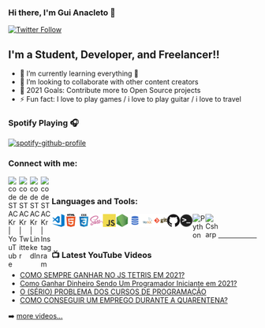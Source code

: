 ### Hi there, I'm Gui Anacleto 👋

[![Twitter Follow](https://img.shields.io/twitter/follow/Guinacleto?style=for-the-badge)](https://twitter.com/Guinacleto)


## I'm a Student, Developer, and Freelancer!!

- 🌱 I’m currently learning everything 🤣
- 👯 I’m looking to collaborate with other content creators
- 🥅 2021 Goals: Contribute more to Open Source projects
- ⚡ Fun fact: I love to play games / i love to play guitar / i love to travel

### Spotify Playing 🎧

[![spotify-github-profile](https://spotify-github-profile.vercel.app/api/view?uid=b5qbro0brp4udpfsdvf1yt9b1&cover_image=true&theme=natemoo-re)](https://spotify-github-profile.vercel.app/api/view?uid=b5qbro0brp4udpfsdvf1yt9b1&redirect=true)

### Connect with me:

[<img align="left" alt="codeSTACKr | YouTube" width="22px" src="https://cdn.jsdelivr.net/npm/simple-icons@v3/icons/youtube.svg" />][youtube]
[<img align="left" alt="codeSTACKr | Twitter" width="22px" src="https://cdn.jsdelivr.net/npm/simple-icons@v3/icons/twitter.svg" />][twitter]
[<img align="left" alt="codeSTACKr | LinkedIn" width="22px" src="https://cdn.jsdelivr.net/npm/simple-icons@v3/icons/linkedin.svg" />][linkedin]
[<img align="left" alt="codeSTACKr | Instagram" width="22px" src="https://cdn.jsdelivr.net/npm/simple-icons@v3/icons/instagram.svg" />][instagram]

<br />

### Languages and Tools:

<img align="left" alt="Visual Studio Code" width="26px" src="https://raw.githubusercontent.com/github/explore/80688e429a7d4ef2fca1e82350fe8e3517d3494d/topics/visual-studio-code/visual-studio-code.png" />
<img align="left" alt="HTML5" width="26px" src="https://raw.githubusercontent.com/github/explore/80688e429a7d4ef2fca1e82350fe8e3517d3494d/topics/html/html.png" />
<img align="left" alt="CSS3" width="26px" src="https://raw.githubusercontent.com/github/explore/80688e429a7d4ef2fca1e82350fe8e3517d3494d/topics/css/css.png" />
<img align="left" alt="Sass" width="26px" src="https://raw.githubusercontent.com/github/explore/80688e429a7d4ef2fca1e82350fe8e3517d3494d/topics/sass/sass.png" />
<img align="left" alt="JavaScript" width="26px" src="https://raw.githubusercontent.com/github/explore/80688e429a7d4ef2fca1e82350fe8e3517d3494d/topics/javascript/javascript.png" />
<img align="left" alt="Node.js" width="26px" src="https://raw.githubusercontent.com/github/explore/80688e429a7d4ef2fca1e82350fe8e3517d3494d/topics/nodejs/nodejs.png" />
<img align="left" alt="SQL" width="26px" src="https://raw.githubusercontent.com/github/explore/80688e429a7d4ef2fca1e82350fe8e3517d3494d/topics/sql/sql.png" />
<img align="left" alt="MySQL" width="26px" src="https://raw.githubusercontent.com/github/explore/80688e429a7d4ef2fca1e82350fe8e3517d3494d/topics/mysql/mysql.png" />
<img align="left" alt="Git" width="26px" src="https://raw.githubusercontent.com/github/explore/80688e429a7d4ef2fca1e82350fe8e3517d3494d/topics/git/git.png" />
<img align="left" alt="GitHub" width="26px" src="https://raw.githubusercontent.com/github/explore/78df643247d429f6cc873026c0622819ad797942/topics/github/github.png" />
<img align="left" alt="Terminal" width="26px" src="https://raw.githubusercontent.com/github/explore/80688e429a7d4ef2fca1e82350fe8e3517d3494d/topics/terminal/terminal.png" />
<img align="left" alt="Python" width="26px" src="https://user-images.githubusercontent.com/30503293/109403948-288b0780-7940-11eb-9c6a-35fae44cf195.png" />
<img align="left" alt="Csharp" width="26px" src="https://user-images.githubusercontent.com/30503293/109403984-6ab44900-7940-11eb-80b3-c2806625db2f.png" />





<br />
<br />

---

### 📺 Latest YouTube Videos

<!-- YOUTUBE:START -->
- [COMO SEMPRE GANHAR NO JS TETRIS EM 2021?](https://www.youtube.com/watch?v=mS_siCA2bS8)
- [Como Ganhar Dinheiro Sendo Um Programador Iniciante em 2021?](https://www.youtube.com/watch?v=Y6_eIxQKaSI&t=4s)
- [O (SÉRIO) PROBLEMA DOS CURSOS DE PROGRAMAÇÃO](https://www.youtube.com/watch?v=gZV4Nmss6TM&t=1s)
- [COMO CONSEGUIR UM EMPREGO DURANTE A QUARENTENA?](https://www.youtube.com/watch?v=prijBRnGymo&t=1s)
<!-- YOUTUBE:END -->

➡️ [more videos...](https://www.youtube.com/channel/UCgqijpU1Vu5MTW4VR_71dVA)


[twitter]: https://twitter.com/Guinacleto
[youtube]: https://www.youtube.com/channel/UCgqijpU1Vu5MTW4VR_71dVA
[instagram]: https://www.instagram.com/guih_anacleto/
[linkedin]: https://www.linkedin.com/in/guilherme-anacleto-ferreira-b64896153/

